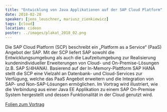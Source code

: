 ```yaml
---
title: "Entwicklung von Java Applikationen auf der SAP Cloud Platform"
date: 2018-02-28
speaker: [jens_leuschner, mariusz_zienkiewicz]
tags: [cloud]
location: cideon
poster: ../images/plakat_2018_02.png
---
```


Die SAP Cloud Platform (SCP) beschreibt ein „Platform as a Service“ (PaaS) Angebot der SAP. Mit der SCP liefert SAP
sowohl die Entwicklungsumgebung als auch die Laufzeitumgebung zur Realisierung kundenindividueller Erweiterungen von
Cloud- und On-Premise-Lösungen (z.B. SAP S/4HANA). Basierend auf der In-Memory-Plattform SAP HANA stellt die SCP eine
Vielzahl an Datenbank- und Cloud-Services zur Verfügung, welche das PaaS Angebot erweitern und die Integration von SAP-
und Non-SAP-Lösungen ermöglichen. Im Vortrag wird illustriert, wie die Verbindung aus einer Java EE Applikation zu einem
SAP On-Premise System hergestellt und dessen Funktionalität in der Cloud genutzt wird.

<p><a href="https://github.com/juggr/juggr.github.io/blob/master/downloads/juggr_java_auf_sap_cloud.pdf">Folien zum Vortrag</a></p>
